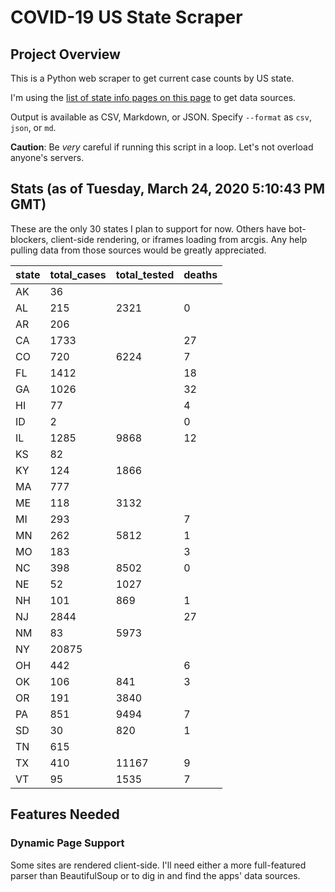 # COVID-19 US State Scraper

## Project Overview

This is a Python web scraper to get current case counts by US state.

I'm using the [list of state info pages on this page](http://coronavirusapi.com/) to get data sources.

Output is available as CSV, Markdown, or JSON. Specify `--format` as `csv`, `json`, or `md`.

**Caution**: Be _very_ careful if running this script in a loop. Let's not overload anyone's servers.

## Stats (as of Tuesday, March 24, 2020 5:10:43 PM GMT)

These are the only 30 states I plan to support for now. Others have bot-blockers, client-side rendering, or iframes
loading from arcgis. Any help pulling data from those sources would be greatly appreciated.

state | total_cases | total_tested | deaths
--- | --- | --- | ---
AK | 36 |  | 
AL | 215 | 2321 | 0
AR | 206 |  | 
CA | 1733 |  | 27
CO | 720 | 6224 | 7
FL | 1412 |  | 18
GA | 1026 |  | 32
HI | 77 |  | 4
ID | 2 |  | 0
IL | 1285 | 9868 | 12
KS | 82 |  | 
KY | 124 | 1866 | 
MA | 777 |  | 
ME | 118 | 3132 | 
MI | 293 |  | 7
MN | 262 | 5812 | 1
MO | 183 |  | 3
NC | 398 | 8502 | 0
NE | 52 | 1027 | 
NH | 101 | 869 | 1
NJ | 2844 |  | 27
NM | 83 | 5973 | 
NY | 20875 |  | 
OH | 442 |  | 6
OK | 106 | 841 | 3
OR | 191 | 3840 | 
PA | 851 | 9494 | 7
SD | 30 | 820 | 1
TN | 615 |  | 
TX | 410 | 11167 | 9
VT | 95 | 1535 | 7

## Features Needed

### Dynamic Page Support

Some sites are rendered client-side. I'll need either a more full-featured parser than BeautifulSoup or to
dig in and find the apps' data sources.
